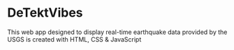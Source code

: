 # DeTektVibes
  This web app designed to display real-time earthquake data provided by the USGS is created with HTML, CSS &amp; JavaScript
